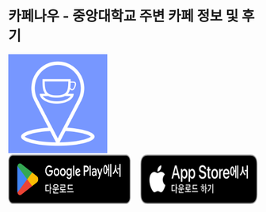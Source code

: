 ---
---
<h1>카페나우 - 중앙대학교 주변 카페 정보 및 후기</h1>
<img src="./CafeNow.png" height="200px" />

<div style="display: flex; gap: 20px; align-items: flex-start;">
<a href="https://play.google.com/store/apps/details?id=com.lnssquares.cafe_seat&pli=1">
<img src="./GetItOnGooglePlay_Badge_Web_color_Korean.png" height="100px"/>
</a>
<a href="https://apps.apple.com/kr/app/%EC%B9%B4%ED%8E%98%EB%82%98%EC%9A%B0-%EC%A4%91%EC%95%99%EB%8C%80%ED%95%99%EA%B5%90-%EC%A3%BC%EB%B3%80-%EC%B9%B4%ED%8E%98-%EC%A0%95%EB%B3%B4-%EB%B0%8F-%ED%9B%84%EA%B8%B0/id6744311545">
<img src="./Download_on_the_App_Store_Badge_KR_RGB_blk_100317.svg" height="100px" />
</a>
</div>
